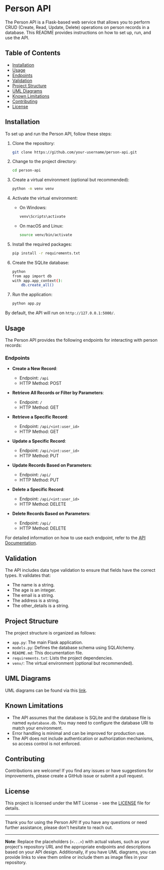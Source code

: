 # Person API

The Person API is a Flask-based web service that allows you to perform CRUD (Create, Read, Update, Delete) operations on person records in a database. This README provides instructions on how to set up, run, and use the API.

## Table of Contents

- [Installation](#installation)
- [Usage](#usage)
- [Endpoints](#endpoints)
- [Validation](#validation)
- [Project Structure](#project-structure)
- [UML Diagrams](#uml-diagrams)
- [Known Limitations](#known-limitations)
- [Contributing](#contributing)
- [License](#license)

## Installation

To set up and run the Person API, follow these steps:

1. Clone the repository:

   ```bash
   git clone https://github.com/your-username/person-api.git
   ```

2. Change to the project directory:

   ```bash
   cd person-api
   ```

3. Create a virtual environment (optional but recommended):

   ```bash
   python -m venv venv
   ```

4. Activate the virtual environment:

   - On Windows:

     ```bash
     venv\Scripts\activate
     ```

   - On macOS and Linux:

     ```bash
     source venv/bin/activate
     ```

5. Install the required packages:

   ```bash
   pip install -r requirements.txt
   ```

6. Create the SQLite database:

   ```bash
   python
   from app import db
   with app.app_context():
       db.create_all()
   ```

7. Run the application:

   ```bash
   python app.py
   ```

By default, the API will run on `http://127.0.0.1:5000/`.

## Usage

The Person API provides the following endpoints for interacting with person records:

### Endpoints

- **Create a New Record**:

  - Endpoint: `/api`
  - HTTP Method: POST

- **Retrieve All Records or Filter by Parameters**:

  - Endpoint: `/`
  - HTTP Method: GET

- **Retrieve a Specific Record**:

  - Endpoint: `/api/<int:user_id>`
  - HTTP Method: GET

- **Update a Specific Record**:

  - Endpoint: `/api/<int:user_id>`
  - HTTP Method: PUT

- **Update Records Based on Parameters**:

  - Endpoint: `/api/`
  - HTTP Method: PUT

- **Delete a Specific Record**:

  - Endpoint: `/api/<int:user_id>`
  - HTTP Method: DELETE

- **Delete Records Based on Parameters**:

  - Endpoint: `/api/`
  - HTTP Method: DELETE

For detailed information on how to use each endpoint, refer to the [API Documentation](https://github.com/enayds/person-record-api/blob/master/documentation.md).

## Validation

The API includes data type validation to ensure that fields have the correct types. It validates that:

- The name is a string.
- The age is an integer.
- The email is a string.
- The address is a string.
- The other_details is a string.

## Project Structure

The project structure is organized as follows:

- `app.py`: The main Flask application.
- `models.py`: Defines the database schema using SQLAlchemy.
- `README.md`: This documentation file.
- `requirements.txt`: Lists the project dependencies.
- `venv/`: The virtual environment (optional but recommended).

## UML Diagrams

UML diagrams can be found via this [link](https://github.com/enayds/person-record-api/blob/master/Untitled%20Diagram.drawio.svg).

## Known Limitations

- The API assumes that the database is SQLite and the database file is named `mydatabase.db`. You may need to configure the database URI to match your environment.
- Error handling is minimal and can be improved for production use.
- The API does not include authentication or authorization mechanisms, so access control is not enforced.

## Contributing

Contributions are welcome! If you find any issues or have suggestions for improvements, please create a GitHub issue or submit a pull request.

## License

This project is licensed under the MIT License - see the [LICENSE](LICENSE) file for details.

---

Thank you for using the Person API! If you have any questions or need further assistance, please don't hesitate to reach out.

---

**Note**: Replace the placeholders (`<...>`) with actual values, such as your project's repository URL and the appropriate endpoints and descriptions based on your API design. Additionally, if you have UML diagrams, you can provide links to view them online or include them as image files in your repository.
